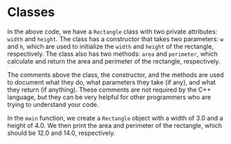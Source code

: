 # Classes
In the above code, we have a `Rectangle` class with two private attributes: `width` and `height`. The class has a constructor that takes two parameters: `w` and `h`, which are used to initialize the `width` and `height` of the rectangle, respectively. The class also has two methods: `area` and `perimeter`, which calculate and return the area and perimeter of the rectangle, respectively.

The comments above the class, the constructor, and the methods are used to document what they do, what parameters they take (if any), and what they return (if anything). These comments are not required by the C++ language, but they can be very helpful for other programmers who are trying to understand your code.

In the `main` function, we create a `Rectangle` object with a width of 3.0 and a height of 4.0. We then print the area and perimeter of the rectangle, which should be 12.0 and 14.0, respectively.